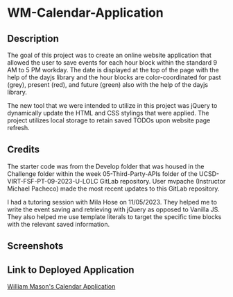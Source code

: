 # WM-Calendar-Application

## Description ##
The goal of this project was to create an online website application that allowed the user to save events for each hour block within the standard 9 AM to 5 PM workday. The date is displayed at the top of the page with the help of the dayjs library and the hour blocks are color-coordinated for past (grey), present (red), and future (green) also with the help of the dayjs library.

The new tool that we were intended to utilize in this project was jQuery to dynamically update the HTML and CSS stylings that were applied. The project utilizes local storage to retain saved TODOs upon website page refresh.

## Credits ##
The starter code was from the Develop folder that was housed in the Challenge folder within the week 05-Third-Party-APIs folder of the UCSD-VIRT-FSF-PT-09-2023-U-LOLC GitLab repository. User mvpache (Instructor Michael Pacheco) made the most recent updates to this GitLab repository.

I had a tutoring session with Mila Hose on 11/05/2023. They helped me to write the event saving and retrieving with jQuery as opposed to Vanilla JS. They also helped me use template literals to target the specific time blocks with the relevant saved information.

## Screenshots ##


## Link to Deployed Application ##
[William Mason's Calendar Application](https://wmason1997.github.io/WM-Calendar-Application/)